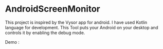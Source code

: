 # AndroidScreenMonitor

This project is inspired by the Vysor app for android. I have used Kotlin language for development.
This Tool puts your Android on your desktop and controls it by enabling the debug mode.

Demo : 
